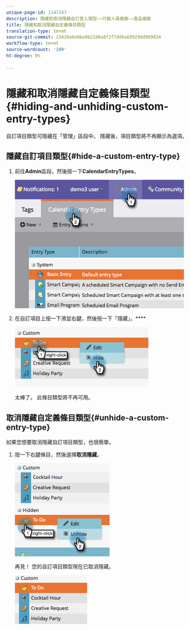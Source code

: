 ```yaml
---
unique-page-id: 1147247
description: 隱藏和取消隱藏自訂登入類型——行銷人員檔案——產品檔案
title: 隱藏和取消隱藏自定義條目類型
translation-type: tm+mt
source-git-commit: 23428a6e0ba9b2108a8f2f7dd6a69929dd069834
workflow-type: tm+mt
source-wordcount: '109'
ht-degree: 0%

---
```



# 隱藏和取消隱藏自定義條目類型{#hiding-and-unhiding-custom-entry-types}

自訂項目類型可隱藏在「管理」區段中。 隱藏後，項目類型將不再顯示為選項。

## 隱藏自訂項目類型{#hide-a-custom-entry-type}

1. 前往&#x200B;**Admin**&#x200B;區段，然後按一下&#x200B;**Calendar****Entry****Types**。

   ![](assets/image2014-9-24-10-3a11-3a49.png)

1. 在自訂項目上按一下滑鼠右鍵，然後按一下「隱藏」。****

   ![](assets/image2014-9-24-10-3a11-3a54.png)

   太棒了。 此條目類型將不再可用。

## 取消隱藏自定義條目類型{#unhide-a-custom-entry-type}

如果您想要取消隱藏自訂項目類型，也很簡單。

1. 按一下右鍵條目，然後選擇&#x200B;**取消隱藏**。

   ![](assets/image2014-9-24-10-3a12-3a14.png)

   再見！ 您的自訂項目類型現在已取消隱藏。

   ![](assets/image2014-9-24-10-3a12-3a19.png)

